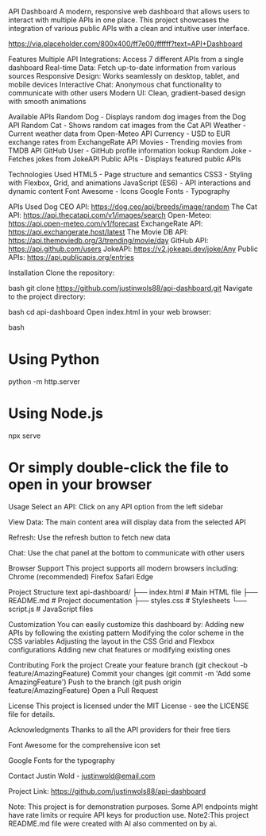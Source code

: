 API Dashboard
A modern, responsive web dashboard that allows users to interact with multiple APIs in one place. This project showcases the integration of various public APIs with a clean and intuitive user interface.

https://via.placeholder.com/800x400/ff7e00/ffffff?text=API+Dashboard

Features
Multiple API Integrations: Access 7 different APIs from a single dashboard
Real-time Data: Fetch up-to-date information from various sources
Responsive Design: Works seamlessly on desktop, tablet, and mobile devices
Interactive Chat: Anonymous chat functionality to communicate with other users
Modern UI: Clean, gradient-based design with smooth animations

Available APIs
Random Dog - Displays random dog images from the Dog API
Random Cat - Shows random cat images from the Cat API
Weather - Current weather data from Open-Meteo API
Currency - USD to EUR exchange rates from ExchangeRate API
Movies - Trending movies from TMDB API
GitHub User - GitHub profile information lookup
Random Joke - Fetches jokes from JokeAPI
Public APIs - Displays featured public APIs

Technologies Used
HTML5 - Page structure and semantics
CSS3 - Styling with Flexbox, Grid, and animations
JavaScript (ES6) - API interactions and dynamic content
Font Awesome - Icons
Google Fonts - Typography

APIs Used
Dog CEO API: https://dog.ceo/api/breeds/image/random
The Cat API: https://api.thecatapi.com/v1/images/search
Open-Meteo: https://api.open-meteo.com/v1/forecast
ExchangeRate API: https://api.exchangerate.host/latest
The Movie DB API: https://api.themoviedb.org/3/trending/movie/day
GitHub API: https://api.github.com/users
JokeAPI: https://v2.jokeapi.dev/joke/Any
Public APIs: https://api.publicapis.org/entries

Installation
Clone the repository:

bash
git clone https://github.com/justinwols88/api-dashboard.git
Navigate to the project directory:

bash
cd api-dashboard
Open index.html in your web browser:

bash
# Using Python
python -m http.server

# Using Node.js
npx serve

# Or simply double-click the file to open in your browser
Usage
Select an API: Click on any API option from the left sidebar

View Data: The main content area will display data from the selected API

Refresh: Use the refresh button to fetch new data

Chat: Use the chat panel at the bottom to communicate with other users

Browser Support
This project supports all modern browsers including:
Chrome (recommended)
Firefox
Safari
Edge

Project Structure
text
api-dashboard/
├── index.html          # Main HTML file
├── README.md           # Project documentation
├── styles.css          # Stylesheets
└── script.js           # JavaScript files

Customization
You can easily customize this dashboard by:
Adding new APIs by following the existing pattern
Modifying the color scheme in the CSS variables
Adjusting the layout in the CSS Grid and Flexbox configurations
Adding new chat features or modifying existing ones

Contributing
Fork the project
Create your feature branch (git checkout -b feature/AmazingFeature)
Commit your changes (git commit -m 'Add some AmazingFeature')
Push to the branch (git push origin feature/AmazingFeature)
Open a Pull Request

License
This project is licensed under the MIT License - see the LICENSE file for details.

Acknowledgments
Thanks to all the API providers for their free tiers

Font Awesome for the comprehensive icon set

Google Fonts for the typography

Contact
Justin Wold - justinwold@email.com

Project Link: https://github.com/justinwols88/api-dashboard

Note: This project is for demonstration purposes. Some API endpoints might have rate limits or require API keys for production use.
Note2:This project README.md file were created with AI also commented on by ai. 